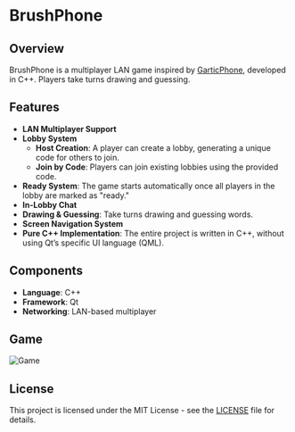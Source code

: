 # BrushPhone

## Overview

BrushPhone is a multiplayer LAN game inspired by [GarticPhone](https://garticphone.com/pt), developed in C++. Players take turns drawing and guessing.

## Features

- **LAN Multiplayer Support**
- **Lobby System** 
  - **Host Creation**: A player can create a lobby, generating a unique code for others to join.
  - **Join by Code**: Players can join existing lobbies using the provided code.
- **Ready System**: The game starts automatically once all players in the lobby are marked as "ready."
- **In-Lobby Chat**
- **Drawing & Guessing**: Take turns drawing and guessing words.
- **Screen Navigation System**
- **Pure C++ Implementation**: The entire project is written in C++, without using Qt’s specific UI language (QML).

## Components

- **Language**: C++
- **Framework**: Qt
- **Networking**: LAN-based multiplayer

## Game

![Game](Assets/game.gif)

## License

This project is licensed under the MIT License - see the [LICENSE](LICENSE) file for details.
